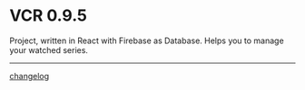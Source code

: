 # VCR 0.9.5

Project, written in React with Firebase as Database.
Helps you to manage your watched series.

----

[changelog](https://github.com/Sly321/vcr/blob/master/changelog.md)
